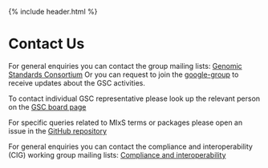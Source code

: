 {% include header.html %}

Contact Us
==========

For general enquiries you can contact the group mailing lists:
[Genomic Standards Consortium](mailto:gensc-cig@googlegroups.com?subject=[GSC-contact-us])
Or you can request to join the [google-group](https://groups.google.com/u/0/g/genomic-standards-consortium/about) to receive updates about the GSC activities.

To contact individual GSC representative please look up the relevant person on the [GSC board page](about/board-members.html)

For specific queries related to MIxS terms or packages please open an issue in the [GitHub repository](https://github.com/GenomicsStandardsConsortium/mixs)

For general enquiries you can contact the compliance and interoperability (CIG) working group mailing lists:
[Compliance and interoperability](mailto:gensc-cig@googlegroups.com?subject=[GSC-contact-us])


